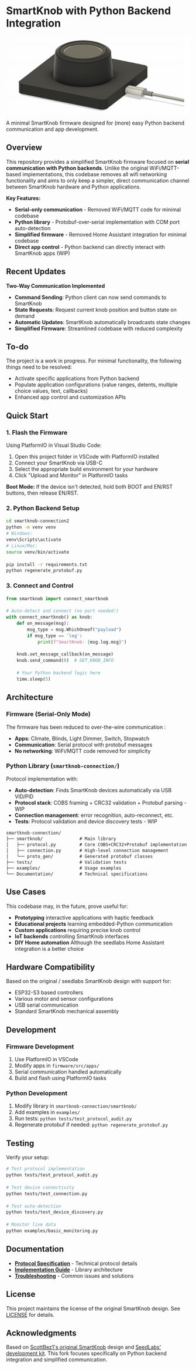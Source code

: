 # SmartKnob  with Python Backend Integration

![SmartKnob](docs/SmartKnob.png)

A minimal SmartKnob firmware designed for (more) easy Python backend communication and app development.

## Overview

This repository provides a simplified SmartKnob firmware focused on **serial communication with Python backends**. Unlike the original WiFi/MQTT-based implementations, this codebase removes all wifi networking functionality and aims to only keep a simpler, direct communication channel between SmartKnob hardware and Python applications.

**Key Features:**
- **Serial-only communication** - Removed WiFi/MQTT code for minimal codebase
- **Python library** - Protobuf-over-serial implementation with COM port auto-detection
- **Simplified firmware** - Removed Home Assistant integration for minimal codebase
- **Direct app control** - Python backend can directly interact with SmartKnob apps (WIP)

## Recent Updates

**Two-Way Communication Implemented**
- **Command Sending**: Python client can now send commands to SmartKnob
- **State Requests**: Request current knob position and button state on demand
- **Automatic Updates**: SmartKnob automatically broadcasts state changes 
- **Simplified Firmware**: Streamlined codebase with reduced complexity


## To-do
The project is a work in progress. For minimal functionality, the following things need to be resolved:
- Activate specific applications from Python backend
- Populate application configurations (value ranges, detents, multiple choice values, text, callbacks)
- Enhanced app control and customization APIs

##  Quick Start

### 1. Flash the Firmware

Using PlatformIO in Visual Studio Code:

1. Open this project folder in VSCode with PlatformIO installed
2. Connect your SmartKnob via USB-C
3. Select the appropriate build environment for your hardware
4. Click "Upload and Monitor" in PlatformIO tasks

**Boot Mode:** If the device isn't detected, hold both BOOT and EN/RST buttons, then release EN/RST.

### 2. Python Backend Setup

```bash
cd smartknob-connection2
python -m venv venv
# Windows:
venv\Scripts\activate
# Linux/Mac:
source venv/bin/activate

pip install -r requirements.txt
python regenerate_protobuf.py
```

### 3. Connect and Control

```python
from smartknob import connect_smartknob

# Auto-detect and connect (no port needed!)
with connect_smartknob() as knob:
    def on_message(msg):
        msg_type = msg.WhichOneof("payload")
        if msg_type == 'log':
            print(f"SmartKnob: {msg.log.msg}")
    
    knob.set_message_callback(on_message)
    knob.send_command(0)  # GET_KNOB_INFO
    
    # Your Python backend logic here
    time.sleep(5)
```

## Architecture

### Firmware (Serial-Only Mode)

The firmware has been reduced to over-the-wire communication :

- **Apps**: Climate, Blinds, Light Dimmer, Switch, Stopwatch
- **Communication**: Serial protocol with protobuf messages
- **No networking**: WiFi/MQTT code removed for simplicity

### Python Library (`smartknob-connection/`)

Protocol implementation with:

- **Auto-detection**: Finds SmartKnob devices automatically via USB VID/PID
- **Protocol stack**: COBS framing + CRC32 validation + Protobuf parsing - WIP
- **Connection management**:  error recognition, auto-reconnect, etc.
- **Tests**: Protocol validation and device discovery tests - WIP

```
smartknob-connection/
├── smartknob/              # Main library
│   ├── protocol.py         # Core COBS+CRC32+Protobuf implementation
│   ├── connection.py       # High-level connection management
│   └── proto_gen/          # Generated protobuf classes
├── tests/                  # Validation tests
├── examples/               # Usage examples
└── Documentation/          # Technical specifications
```

## Use Cases

This codebase may, in the future, prove  useful for:

- **Prototyping** interactive applications with haptic feedback
- **Educational projects** learning embedded-Python communication
- **Custom applications** requiring precise knob control
- **IoT backends** controlling SmartKnob interfaces
- **DIY Home automation** Although the seedlabs Home Assistant integration is a better choice

## Hardware Compatibility

Based on the original / seedlabs SmartKnob design with support for:

- ESP32-S3 based controllers
- Various motor and sensor configurations
- USB serial communication
- Standard SmartKnob mechanical assembly

## Development

### Firmware Development

1. Use PlatformIO in VSCode
2. Modify apps in `firmware/src/apps/`
3. Serial communication handled automatically
4. Build and flash using PlatformIO tasks

### Python Development

1. Modify library in `smartknob-connection/smartknob/`
2. Add examples in `examples/`
3. Run tests: `python tests/test_protocol_audit.py`
4. Regenerate protobuf if needed: `python regenerate_protobuf.py`

## Testing

Verify your setup:

```bash
# Test protocol implementation
python tests/test_protocol_audit.py

# Test device connectivity
python tests/test_connection.py

# Test auto-detection
python tests/test_device_discovery.py

# Monitor live data
python examples/basic_monitoring.py
```

## Documentation

- **[Protocol Specification](smartknob-connection2/Documentation/PROTOCOL.md)** - Technical protocol details
- **[Implementation Guide](smartknob-connection2/Documentation/IMPLEMENTATION.md)** - Library architecture
- **[Troubleshooting](smartknob-connection2/Documentation/TROUBLESHOOTING.md)** - Common issues and solutions

## License

This project maintains the license of the original SmartKnob design. See [LICENSE](LICENSE.md) for details.

## Acknowledgments

Based on [ScottBez1's original SmartKnob](https://github.com/scottbez1/smartknob/) design and [SeedLabs' development kit](https://github.com/SeedLabs-it/smartknob-firmware). This fork focuses specifically on Python backend integration and simplified communication.
